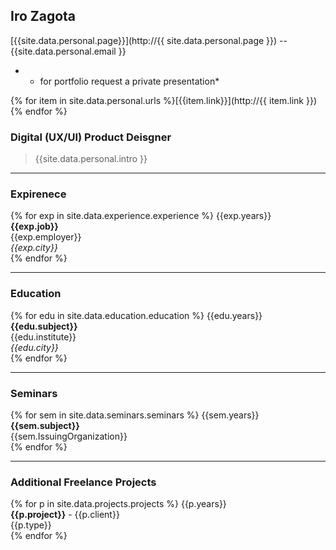 

## Iro Zagota 

[{{site.data.personal.page}}](http://{{ site.data.personal.page }}) -- {{site.data.personal.email }} <br/>
* - for portfolio request a private presentation*

{% for item in site.data.personal.urls %}[{{item.link}}](http://{{ item.link }})<br>{% endfor %}


### Digital (UX/UI) Product Deisgner
>{{site.data.personal.intro }}

_______________________

### Expirenece

{% for exp in site.data.experience.experience %}
   {{exp.years}}<br> 
   **{{exp.job}}**<br> 
   {{exp.employer}}<br> 
    *{{exp.city}}*<br> 
{% endfor %}

_______________________

### Education

{% for edu in site.data.education.education %}
{{edu.years}}<br>
**{{edu.subject}}**<br>
{{edu.institute}}<br> 
*{{edu.city}}*<br> 
{% endfor %}

_______________________

### Seminars

{% for sem in site.data.seminars.seminars %}
   {{sem.years}}<br> 
   **{{sem.subject}}**<br> 
   {{sem.IssuingOrganization}}<br> 
{% endfor %}

_______________________

### Additional Freelance Projects

{% for p in site.data.projects.projects %}
   {{p.years}}<br> 
    **{{p.project}}** - {{p.client}}<br> 
   {{p.type}}<br> 
{% endfor %}


